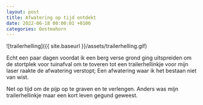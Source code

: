 ```yaml
---
layout: post
title: Afwatering op tijd ontdekt
date: 2022-06-18 00:00:01 +0100
categories: Oostmahorn
---
```


![trailerhelling]({{ site.baseurl }}/assets/trailerhelling.gif)  

Echt een paar dagen voordat ik een berg verse grond ging uitspreiden om de stortplek voor tuinafval om te toveren tot een trailerhellinkje voor mijn laser raakte de afwatering verstopt; Een afwatering waar ik het bestaan niet van wist. 

Net op tijd om de pijp op te graven en te verlengen. Anders was mijn trailerhellinkje maar een kort leven gegund geweest.
